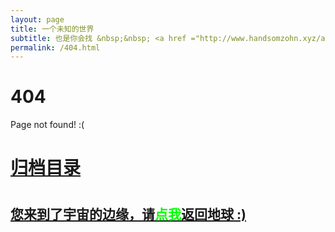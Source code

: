 ```yaml
---
layout: page
title: 一个未知的世界
subtitle: 也是你会找 &nbsp;&nbsp; <a href ="http://www.handsomzohn.xyz/arch.html">架构</a>&nbsp;&nbsp; <a href ="http://www.handsomzohn.xyz/life.html">生活故事</a>&nbsp;&nbsp; <a href ="http://www.handsomzohn.xyz/jvm.html">JVM</a>&nbsp;&nbsp; <a href ="http://www.handsomzohn.xyz/spring-boot.html">Spring Boot</a>&nbsp;&nbsp; <a href ="http://www.handsomzohn.xyz/spring-cloud.html">Spring Cloud</a>
permalink: /404.html
---
```


# 404

Page not found! :(

<h1><a href ="http://www.handsomzohn.xyz/archives.html">归档目录</a><h1>

<h2><a href="http://www.handsomzohn.xyz/archives.html">您来到了宇宙的边缘，请<span style="color:#00FF00">点我</span>返回地球 :)</a></h2>
